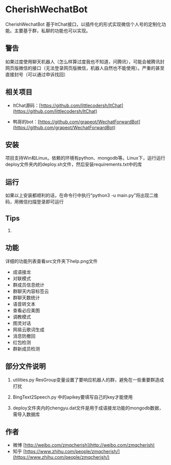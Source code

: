 # CherishWechatBot
CherishWechatBot 基于ItChat接口，以插件化的形式实现微信个人号的定制化功能。主要基于群，私聊的功能也可以实现。

## 警告
如果过度使用聊天机器人（怎么样算过度我也不知道，问腾讯），可能会被腾讯封网页版微信的接口（无法登录网页版微信，机器人自然也不能使用）。严重的甚至直接封号（可以通过申诉找回）

## 相关项目
* ItChat源码：[https://github.com/littlecodersh/ItChat](https://github.com/littlecodersh/ItChat)

* 鸭哥的bot：[https://github.com/grapeot/WechatForwardBot](https://github.com/grapeot/WechatForwardBot)

## 安装
项目支持Win和Linux。依赖的环境有python、mongodb等。Linux下，运行运行deploy文件夹内的deploy.sh文件，然后安装requirements.txt中的库

## 运行
如果以上安装都顺利的话，在命令行中执行“python3 -u main.py”将出现二维码，用微信扫描登录即可运行

## Tips
1. 

## 功能
详细的功能列表查看src文件夹下help.png文件
* 成语接龙
* 对联模式
* 群成员信息统计
* 群聊天内容标签云
* 群聊天数统计
* 语音转文本
* 查看必应美图
* 调教模式
* 图灵对话
* 网易云歌词生成
* 消息防撤回
* 红包检测
* 群新成员检测


## 部分文件说明
1. utilities.py ResGroup变量设置了要响应机器人的群，避免在一些重要群造成打扰

2. BingText2Speech.py 中的apikey要填写自己的key才能使用

3. deploy文件夹内的chengyu.dat文件是用于成语接龙功能的mongodb数据，需导入数据库 

## 作者
* 微博 [http://weibo.com/zmqcherish](http://weibo.com/zmqcherish)
* 知乎 [https://www.zhihu.com/people/zmqcherish/](https://www.zhihu.com/people/zmqcherish/)
